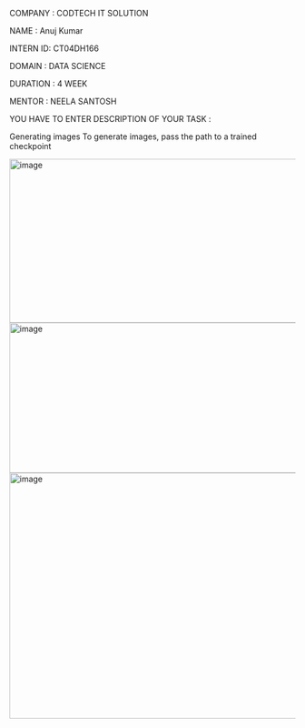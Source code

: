 COMPANY : CODTECH IT SOLUTION

NAME : Anuj Kumar

INTERN ID: CT04DH166

DOMAIN : DATA SCIENCE

DURATION : 4 WEEK

MENTOR : NEELA SANTOSH

YOU HAVE TO ENTER DESCRIPTION OF YOUR TASK :

Generating images To generate images, pass the path to a trained checkpoint

<img width="1199" height="288" alt="image" src="https://github.com/user-attachments/assets/2bc6bbb7-c9f1-45ea-b7c6-1c7b81d5e39e" />
<img width="1147" height="264" alt="image" src="https://github.com/user-attachments/assets/d34ad848-c69b-4bdd-9ef2-ca96cc3c3f69" />
<img width="1150" height="432" alt="image" src="https://github.com/user-attachments/assets/ce3ff803-4bc6-4e77-afdb-e1bf1244e66c" />

